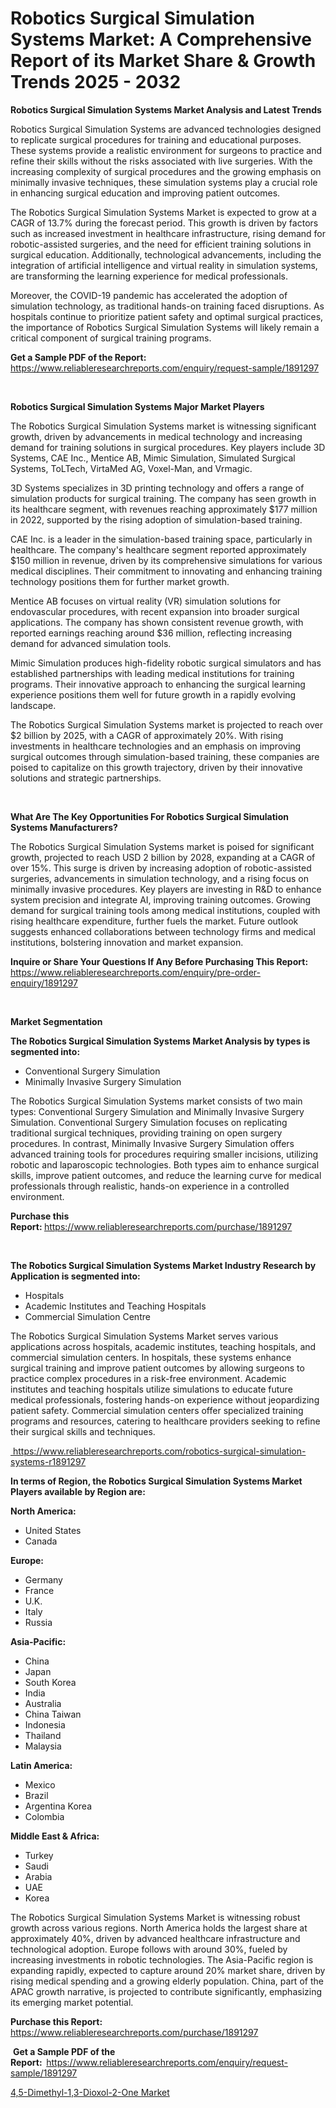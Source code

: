 <p><h1>Robotics Surgical Simulation Systems Market: A Comprehensive Report of its Market Share & Growth Trends 2025 - 2032</h1></p><p><strong>Robotics Surgical Simulation Systems Market Analysis and Latest Trends</strong></p>
<p><p>Robotics Surgical Simulation Systems are advanced technologies designed to replicate surgical procedures for training and educational purposes. These systems provide a realistic environment for surgeons to practice and refine their skills without the risks associated with live surgeries. With the increasing complexity of surgical procedures and the growing emphasis on minimally invasive techniques, these simulation systems play a crucial role in enhancing surgical education and improving patient outcomes.</p><p>The Robotics Surgical Simulation Systems Market is expected to grow at a CAGR of 13.7% during the forecast period. This growth is driven by factors such as increased investment in healthcare infrastructure, rising demand for robotic-assisted surgeries, and the need for efficient training solutions in surgical education. Additionally, technological advancements, including the integration of artificial intelligence and virtual reality in simulation systems, are transforming the learning experience for medical professionals. </p><p>Moreover, the COVID-19 pandemic has accelerated the adoption of simulation technology, as traditional hands-on training faced disruptions. As hospitals continue to prioritize patient safety and optimal surgical practices, the importance of Robotics Surgical Simulation Systems will likely remain a critical component of surgical training programs.</p></p>
<p><strong>Get a Sample PDF of the Report:&nbsp;</strong> <a href="https://www.reliableresearchreports.com/enquiry/request-sample/1891297?utm_campaign=3028&utm_medium=2&utm_source=Github&utm_content=ia&utm_term=28032025&utm_id=robotics-surgical-simulation-systems">https://www.reliableresearchreports.com/enquiry/request-sample/1891297</a></p>
<p>&nbsp;</p>
<p><strong>Robotics Surgical Simulation Systems Major Market Players</strong></p>
<p><p>The Robotics Surgical Simulation Systems market is witnessing significant growth, driven by advancements in medical technology and increasing demand for training solutions in surgical procedures. Key players include 3D Systems, CAE Inc., Mentice AB, Mimic Simulation, Simulated Surgical Systems, ToLTech, VirtaMed AG, Voxel-Man, and Vrmagic. </p><p>3D Systems specializes in 3D printing technology and offers a range of simulation products for surgical training. The company has seen growth in its healthcare segment, with revenues reaching approximately $177 million in 2022, supported by the rising adoption of simulation-based training.</p><p>CAE Inc. is a leader in the simulation-based training space, particularly in healthcare. The company's healthcare segment reported approximately $150 million in revenue, driven by its comprehensive simulations for various medical disciplines. Their commitment to innovating and enhancing training technology positions them for further market growth.</p><p>Mentice AB focuses on virtual reality (VR) simulation solutions for endovascular procedures, with recent expansion into broader surgical applications. The company has shown consistent revenue growth, with reported earnings reaching around $36 million, reflecting increasing demand for advanced simulation tools.</p><p>Mimic Simulation produces high-fidelity robotic surgical simulators and has established partnerships with leading medical institutions for training programs. Their innovative approach to enhancing the surgical learning experience positions them well for future growth in a rapidly evolving landscape.</p><p>The Robotics Surgical Simulation Systems market is projected to reach over $2 billion by 2025, with a CAGR of approximately 20%. With rising investments in healthcare technologies and an emphasis on improving surgical outcomes through simulation-based training, these companies are poised to capitalize on this growth trajectory, driven by their innovative solutions and strategic partnerships.</p></p>
<p>&nbsp;</p>
<p><strong>What Are The Key Opportunities For Robotics Surgical Simulation Systems Manufacturers?</strong></p>
<p><p>The Robotics Surgical Simulation Systems market is poised for significant growth, projected to reach USD 2 billion by 2028, expanding at a CAGR of over 15%. This surge is driven by increasing adoption of robotic-assisted surgeries, advancements in simulation technology, and a rising focus on minimally invasive procedures. Key players are investing in R&D to enhance system precision and integrate AI, improving training outcomes. Growing demand for surgical training tools among medical institutions, coupled with rising healthcare expenditure, further fuels the market. Future outlook suggests enhanced collaborations between technology firms and medical institutions, bolstering innovation and market expansion.</p></p>
<p><strong>Inquire or Share Your Questions If Any Before Purchasing This Report:</strong> <a href="https://www.reliableresearchreports.com/enquiry/pre-order-enquiry/1891297?utm_campaign=3028&utm_medium=2&utm_source=Github&utm_content=ia&utm_term=28032025&utm_id=robotics-surgical-simulation-systems">https://www.reliableresearchreports.com/enquiry/pre-order-enquiry/1891297</a></p>
<p>&nbsp;</p>
<p><strong>Market Segmentation</strong></p>
<p><strong>The Robotics Surgical Simulation Systems Market Analysis by types is segmented into:</strong></p>
<p><ul><li>Conventional Surgery Simulation</li><li>Minimally Invasive Surgery Simulation</li></ul></p>
<p><p>The Robotics Surgical Simulation Systems market consists of two main types: Conventional Surgery Simulation and Minimally Invasive Surgery Simulation. Conventional Surgery Simulation focuses on replicating traditional surgical techniques, providing training on open surgery procedures. In contrast, Minimally Invasive Surgery Simulation offers advanced training tools for procedures requiring smaller incisions, utilizing robotic and laparoscopic technologies. Both types aim to enhance surgical skills, improve patient outcomes, and reduce the learning curve for medical professionals through realistic, hands-on experience in a controlled environment.</p></p>
<p><strong>Purchase this Report:&nbsp;</strong><a href="https://www.reliableresearchreports.com/purchase/1891297?utm_campaign=3028&utm_medium=2&utm_source=Github&utm_content=ia&utm_term=28032025&utm_id=robotics-surgical-simulation-systems">https://www.reliableresearchreports.com/purchase/1891297</a></p>
<p>&nbsp;</p>
<p><strong>The Robotics Surgical Simulation Systems Market Industry Research by Application is segmented into:</strong></p>
<p><ul><li>Hospitals</li><li>Academic Institutes and Teaching Hospitals</li><li>Commercial Simulation Centre</li></ul></p>
<p><p>The Robotics Surgical Simulation Systems Market serves various applications across hospitals, academic institutes, teaching hospitals, and commercial simulation centers. In hospitals, these systems enhance surgical training and improve patient outcomes by allowing surgeons to practice complex procedures in a risk-free environment. Academic institutes and teaching hospitals utilize simulations to educate future medical professionals, fostering hands-on experience without jeopardizing patient safety. Commercial simulation centers offer specialized training programs and resources, catering to healthcare providers seeking to refine their surgical skills and techniques.</p></p>
<p><a href="https://www.reliableresearchreports.com/robotics-surgical-simulation-systems-r1891297?utm_campaign=3028&utm_medium=2&utm_source=Github&utm_content=ia&utm_term=28032025&utm_id=robotics-surgical-simulation-systems">&nbsp;https://www.reliableresearchreports.com/robotics-surgical-simulation-systems-r1891297</a></p>
<p><strong>In terms of Region, the Robotics Surgical Simulation Systems Market Players available by Region are:</strong></p>
<p>
    <p> <strong> North America: </strong>
        <ul>
            <li>United States</li>
            <li>Canada</li>
        </ul>
        </p> 
    <p> <strong> Europe: </strong>
        <ul>
            <li>Germany</li>
            <li>France</li>
            <li>U.K.</li>
            <li>Italy</li>
            <li>Russia</li>
        </ul>
        </p> 
    <p> <strong> Asia-Pacific: </strong>
        <ul>
            <li>China</li>
            <li>Japan</li>
            <li>South Korea</li>
            <li>India</li>
            <li>Australia</li>
            <li>China Taiwan</li>
            <li>Indonesia</li>
            <li>Thailand</li>
            <li>Malaysia</li>
        </ul>
        </p> 
    <p> <strong> Latin America: </strong>
        <ul>
            <li>Mexico</li>
            <li>Brazil</li>
            <li>Argentina Korea</li>
            <li>Colombia</li>
        </ul>
        </p> 
    <p> <strong> Middle East & Africa: </strong>
        <ul>
            <li>Turkey</li>
            <li>Saudi</li>
            <li>Arabia</li>
            <li>UAE</li>
            <li>Korea</li>
        </ul>
    </p>
    </p>
<p><p>The Robotics Surgical Simulation Systems Market is witnessing robust growth across various regions. North America holds the largest share at approximately 40%, driven by advanced healthcare infrastructure and technological adoption. Europe follows with around 30%, fueled by increasing investments in robotic technologies. The Asia-Pacific region is expanding rapidly, expected to capture around 20% market share, driven by rising medical spending and a growing elderly population. China, part of the APAC growth narrative, is projected to contribute significantly, emphasizing its emerging market potential.</p></p>
<p><strong>Purchase this Report: </strong><a href="https://www.reliableresearchreports.com/purchase/1891297?utm_campaign=3028&utm_medium=2&utm_source=Github&utm_content=ia&utm_term=28032025&utm_id=robotics-surgical-simulation-systems">https://www.reliableresearchreports.com/purchase/1891297</a></p>
<p>&nbsp;<strong>Get a Sample PDF of the Report:&nbsp;&nbsp;</strong><a href="https://www.reliableresearchreports.com/enquiry/request-sample/1891297?utm_campaign=3028&utm_medium=2&utm_source=Github&utm_content=ia&utm_term=28032025&utm_id=robotics-surgical-simulation-systems">https://www.reliableresearchreports.com/enquiry/request-sample/1891297</a></p>
<p><strong></strong></p>
<p><p><a href="https://github.com/haaszgettre6/Market-Research-Report-List-1/blob/main/45-dimethyl-13-dioxol-2-one-market.md?utm_campaign=3028&utm_medium=2&utm_source=Github&utm_content=ia&utm_term=28032025&utm_id=robotics-surgical-simulation-systems">4,5-Dimethyl-1,3-Dioxol-2-One Market</a></p></p>
